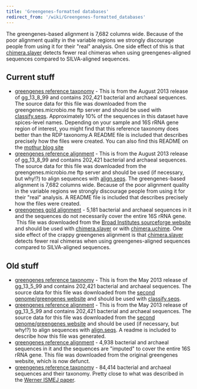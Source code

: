 ```yaml
---
title: 'Greengenes-formatted databases'
redirect_from: '/wiki/Greengenes-formatted_databases'
---
```

The greengenes-based alignment is 7,682 columns wide. Because of the
poor alignment quality in the variable regions we strongly discourage
people from using it for their "real" analysis. One side effect of
this is that [chimera.slayer](chimera.slayer) detects fewer
real chimeras when using greengenes-aligned sequences compared to
SILVA-aligned sequences.

## Current stuff

-   [greengenes reference
    taxonomy](https://www.mothur.org/w/images/6/68/Gg_13_8_99.taxonomy.tgz) -
    This is from the August 2013 release of gg\_13\_8\_99 and contains
    202,421 bacterial and archaeal sequences. The source data for this
    file was downloaded from the greengenes.microbio.me ftp server and
    should be used with [classify.seqs](classify.seqs).
    Approximately 10% of the sequences in this dataset have spices-level
    names. Depending on your sample and 16S rRNA gene region of
    interest, you might find that this reference taxonomy does better
    than the RDP taxonomy.A README file is included that describes
    precisely how the files were created. You can also find this README
    on the [mothur blog
    site](/blog/2014/greengenes-v13_8_99-reference-files)
-   [greengenes reference
    alignment](https://www.mothur.org/w/images/1/19/Gg_13_8_99.refalign.tgz) -
    This is from the August 2013 release of gg\_13\_8\_99 and contains
    202,421 bacterial and archaeal sequences. The source data for this
    file was downloaded from the greengenes.microbio.me ftp server and
    should be used (if necessary, but why!?) to align sequences with
    [align.seqs](align.seqs). The greengenes-based alignment
    is 7,682 columns wide. Because of the poor alignment quality in the
    variable regions we strongly discourage people from using it for
    their "real" analysis. A README file is included that describes
    precisely how the files were created.
-   [greengenes gold
    alignment](https://www.mothur.org/w/images/2/21/Greengenes.gold.alignment.zip) -
    5,181 bacterial and archaeal sequences in it and the sequences do
    not necessarily cover the entire 16S rRNA gene.  This file was
    downloaded from the [Broad Institutes sourceforge
    website](http://microbiomeutil.sourceforge.net) and should be used
    with [chimera.slayer](chimera.slayer) or with
    [chimera.uchime](chimera.uchime). One side effect of the
    crappy greengenes alignment is that
    [chimera.slayer](chimera.slayer) detects fewer real
    chimeras when using greengenes-aligned sequences compared to
    SILVA-aligned sequences.

## Old stuff

-   [greengenes reference
    taxonomy](https://www.mothur.org/w/images/9/9d/Gg_13_5_99.taxonomy.tgz) -
    This is from the May 2013 release of gg\_13\_5\_99 and contains
    202,421 bacterial and archaeal sequences. The source data for this
    file was downloaded from the [second genome/greengenes
    website](https://greengenes.secondgenome.com) and should be used with
    [classify.seqs](classify.seqs).
-   [greengenes reference
    alignment](https://www.mothur.org/w/images/c/cd/Gg_13_5_99.refalign.tgz) -
    This is from the May 2013 release of gg\_13\_5\_99 and contains
    202,421 bacterial and archaeal sequences. The source data for this
    file was downloaded from the [second genome/greengenes
    website](https://greengenes.secondgenome.com) and should be used (if
    necessary, but why!?) to align sequences with
    [align.seqs](align.seqs). A readme is included to
    describe how this file was generated.
-   [greengenes reference
    alignment](https://www.mothur.org/w/images/7/72/Greengenes.alignment.zip) -
    4,938 bacterial and archaeal sequences in it and the sequences are
    "imputed" to cover the entire 16S rRNA gene. This file was
    downloaded from the original greengenes
    website, which is now defunct.
-   [greengenes reference
    taxonomy](https://www.mothur.org/w/images/1/16/Greengenes.tax.tgz) -
    84,414 bacterial and archaeal sequences and their taxonomy. Pretty
    close to what was described in the [Werner ISMEJ
    paper](https://www.ncbi.nlm.nih.gov/pubmed/21716311).
